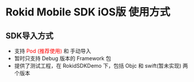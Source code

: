 # Rokid Mobile SDK iOS版 使用方式

## SDK导入方式

* 支持 <font color='red'>Pod (推荐使用)</font> 和 手动导入
* 暂时只支持 Debug 版本的 Framework 包
* 提供了测试工程，在 RokidSDKDemo 下，包括 Objc 和 swift(暂未实现) 两个版本



